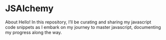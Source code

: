 # JSAlchemy
About Hello! In this repository, I’ll be curating and sharing my javascript code snippets as I embark on my journey to master javascript, documenting my progress along the way.
